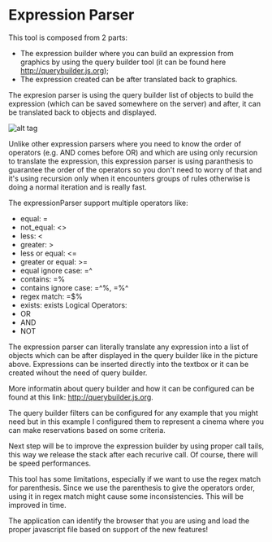 # Expression Parser
This tool is composed from 2 parts:
- The expression builder where you can build an expression from graphics by using the query builder tool (it can be found here http://querybuilder.js.org);
- The expression created can be after translated back to graphics.

The expresion parser is using the query builder list of objects to build the expression (which can be saved somewhere on the server) and after, it can be translated back to objects and displayed.

![alt tag](https://github.com/aciurea/ExpressionParser/blob/master/expression.png)


Unlike other expression parsers where you need to know the order of operators (e.g. AND comes before OR) and which are using only recursion to translate the expression, this expression parser is using paranthesis to guarantee the order of the operators so you don't need to worry of that and it's using recursion only when it encounters groups of rules otherwise is doing a normal iteration and is really fast.

The expressionParser support multiple operators like: 
-  equal: =
-  not_equal: <>
-  less: <
-  greater: >
- less or equal: <=
- greater or equal: >=
- equal ignore case: =^
- contains: =%
- contains ignore case: =^%, =%^
- regex match: =$%
- exists: exists
Logical Operators:
- OR
- AND
- NOT


The expression parser can literally translate any expression into a list of objects which can be after displayed in the query builder like in the picture above.
Expressions can be inserted directly into the textbox or it can be created wihout the need of query builder.

More informatin about query builder and how it can be configured can be found at this link: http://querybuilder.js.org.

The query builder filters can be configured for any example that you might need but in this example I configured them to represent a cinema where you can make reservations based on some criteria.

Next step will be to improve the expression builder by using proper call tails, this way we release the stack after each recurive call. Of course, there will be speed performances. 

This tool has some limitations, especially if we want to use the regex match for parenthesis. Since we use the parenthesis to give the operators order, using it in regex match might cause some inconsistencies. This will be improved in time.
 
 The application can identify the browser that you are using and load the proper javascript file based on support of the new features!
